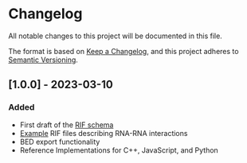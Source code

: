 # Changelog

All notable changes to this project will be documented in this file.

The format is based on [Keep a Changelog](https://keepachangelog.com/en/1.0.0/),
and this project adheres to [Semantic Versioning](https://semver.org/spec/v2.0.0.html).

## [1.0.0] - 2023-03-10

### Added

- First draft of the [RIF schema](./rna-interaction-schema_v1.json)
- [Example](./examples) RIF files describing RNA-RNA interactions
- BED export functionality
- Reference Implementations for C++, JavaScript, and Python

